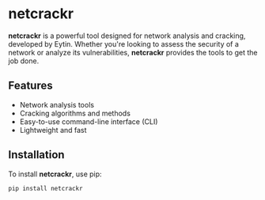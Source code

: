 # netcrackr

**netcrackr** is a powerful tool designed for network analysis and cracking, developed by Eytin. Whether you're looking to assess the security of a network or analyze its vulnerabilities, **netcrackr** provides the tools to get the job done.

## Features
- Network analysis tools
- Cracking algorithms and methods
- Easy-to-use command-line interface (CLI)
- Lightweight and fast

## Installation

To install **netcrackr**, use pip:

```bash
pip install netcrackr

